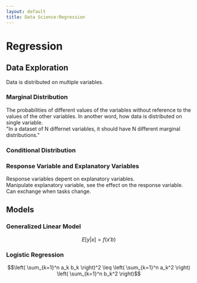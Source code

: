 ```yaml
---
layout: default
title: Data Science:Regression
---
```

# Regression
## Data Exploration
Data is distributed on multiple variables.
### Marginal Distribution
The probabilities of different values of the variables without reference to the values of the other variables. In another word, how data is distributed on single variable.\
"In a dataset of N differnet variables, it should have N different marginal distributions."
### Conditional Distribution
### Response Variable and Explanatory Variables
Response variables depent on explanatory variables.\
Manipulate explanatory variable, see the effect on the response variable.\
Can exchange when tasks change.
## Models
### Generalized Linear Model
$$E[y|x]=f(x'b)$$
### Logistic Regression
$$\left( \sum_{k=1}^n a_k b_k \right)^2 \leq \left( \sum_{k=1}^n a_k^2 \right) \left( \sum_{k=1}^n b_k^2 \right)$$

